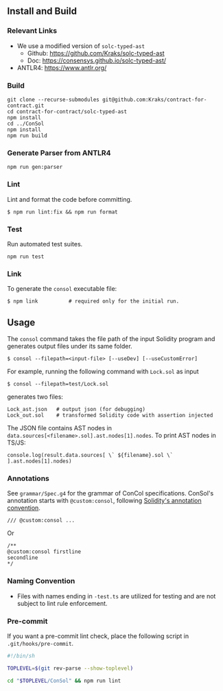 ## Install and Build

### Relevant Links
- We use a modified version of `solc-typed-ast`
    - Github: https://github.com/Kraks/solc-typed-ast
    - Doc: https://consensys.github.io/solc-typed-ast/
- ANTLR4: https://www.antlr.org/

### Build

```
git clone --recurse-submodules git@github.com:Kraks/contract-for-contract.git
cd contract-for-contract/solc-typed-ast
npm install
cd ../ConSol
npm install
npm run build
```

### Generate Parser from ANTLR4

```
npm run gen:parser
```

### Lint

Lint and format the code before committing.

```
$ npm run lint:fix && npm run format
```

### Test

Run automated test suites.

```
npm run test
```

### Link

To generate the `consol` executable file:

```
$ npm link          # required only for the initial run.
```

## Usage

The `consol` command takes the file path of the input Solidity program
and generates output files under its same folder.
```
$ consol --filepath=<input-file> [--useDev] [--useCustomError]
```

For example, running the following command with `Lock.sol` as input
```
$ consol --filepath=test/Lock.sol
```
generates two files:
```
Lock_ast.json   # output json (for debugging)
Lock_out.sol    # transformed Solidity code with assertion injected
```

The JSON file contains AST nodes in `data.sources[<filename>.sol].ast.nodes[1].nodes`.
To print AST nodes in TS/JS:
```
console.log(result.data.sources[ \` ${filename}.sol \` ].ast.nodes[1].nodes)
```

### Annotations

See `grammar/Spec.g4` for the grammar of ConCol specifications.
ConSol's annotation starts with `@custom:consol`, following
[Solidity's annotation convention](https://docs.soliditylang.org/en/v0.8.11/natspec-format.html).

```
/// @custom:consol ...
```

Or

```
/**
@custom:consol firstline
secondline
*/
```

### Naming Convention

- Files with names ending in `-test.ts` are utilized for testing and are not subject to lint rule enforcement.

### Pre-commit

If you want a pre-commit lint check, place the following script in `.git/hooks/pre-commit`.

```bash
#!/bin/sh

TOPLEVEL=$(git rev-parse --show-toplevel)

cd "$TOPLEVEL/ConSol" && npm run lint
```
